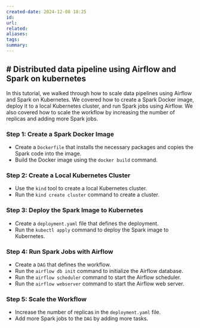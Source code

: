 ```yaml
---
created-date: 2024-12-08 18:25
id: 
url: 
related: 
aliases: 
tags: 
summary:
---
```



## # Distributed data pipeline using Airflow and Spark on kubernetes

In this tutorial, we walked through how to scale data pipelines using Airflow and Spark on Kubernetes. We covered how to create a Spark Docker image, deploy it to a local Kubernetes cluster, and run Spark jobs using Airflow. We also covered how to scale the workflow by increasing the number of replicas and adding more Spark jobs.

### Step 1: Create a Spark Docker Image

- Create a `Dockerfile` that installs the necessary packages and copies the Spark code into the image.
- Build the Docker image using the `docker build` command.

### Step 2: Create a Local Kubernetes Cluster

- Use the `kind` tool to create a local Kubernetes cluster.
- Run the `kind create cluster` command to create a cluster.

### Step 3: Deploy the Spark Image to Kubernetes

- Create a `deployment.yaml` file that defines the deployment.
- Run the `kubectl apply` command to deploy the Spark image to Kubernetes.

### Step 4: Run Spark Jobs with Airflow

- Create a `DAG` that defines the workflow.
- Run the `airflow db init` command to initialize the Airflow database.
- Run the `airflow scheduler` command to start the Airflow scheduler.
- Run the `airflow webserver` command to start the Airflow web server.

### Step 5: Scale the Workflow

- Increase the number of replicas in the `deployment.yaml` file.
- Add more Spark jobs to the `DAG` by adding more tasks.